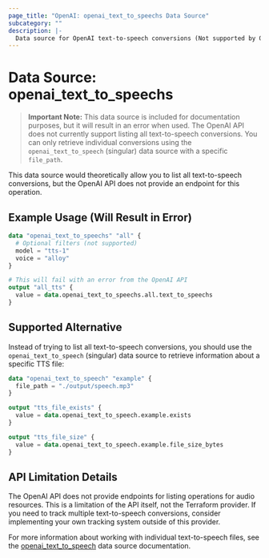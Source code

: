 ```yaml
---
page_title: "OpenAI: openai_text_to_speechs Data Source"
subcategory: ""
description: |-
  Data source for OpenAI text-to-speech conversions (Not supported by OpenAI API).
---
```


# Data Source: openai_text_to_speechs

> **Important Note:** This data source is included for documentation purposes, but it will result in an error when used. The OpenAI API does not currently support listing all text-to-speech conversions. You can only retrieve individual conversions using the `openai_text_to_speech` (singular) data source with a specific `file_path`.

This data source would theoretically allow you to list all text-to-speech conversions, but the OpenAI API does not provide an endpoint for this operation.

## Example Usage (Will Result in Error)

```terraform
data "openai_text_to_speechs" "all" {
  # Optional filters (not supported)
  model = "tts-1"
  voice = "alloy"
}

# This will fail with an error from the OpenAI API
output "all_tts" {
  value = data.openai_text_to_speechs.all.text_to_speechs
}
```

## Supported Alternative

Instead of trying to list all text-to-speech conversions, you should use the `openai_text_to_speech` (singular) data source to retrieve information about a specific TTS file:

```terraform
data "openai_text_to_speech" "example" {
  file_path = "./output/speech.mp3"
}

output "tts_file_exists" {
  value = data.openai_text_to_speech.example.exists
}

output "tts_file_size" {
  value = data.openai_text_to_speech.example.file_size_bytes
}
```

## API Limitation Details

The OpenAI API does not provide endpoints for listing operations for audio resources. This is a limitation of the API itself, not the Terraform provider. If you need to track multiple text-to-speech conversions, consider implementing your own tracking system outside of this provider.

For more information about working with individual text-to-speech files, see the [openai_text_to_speech](./text_to_speech.md) data source documentation. 